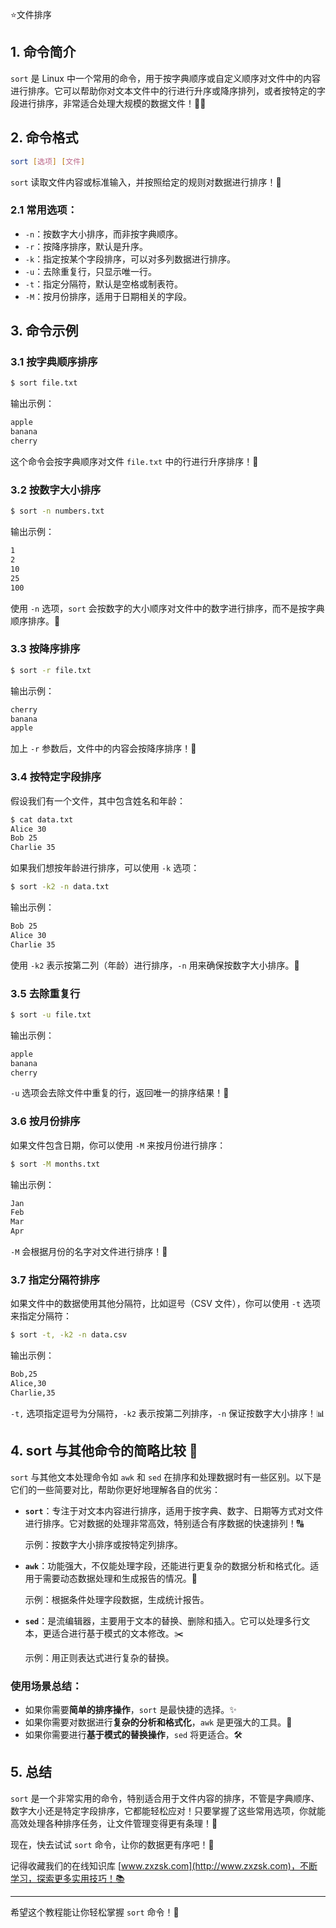 ⭐文件排序

## 1. 命令简介

`sort` 是 Linux 中一个常用的命令，用于按字典顺序或自定义顺序对文件中的内容进行排序。它可以帮助你对文本文件中的行进行升序或降序排列，或者按特定的字段进行排序，非常适合处理大规模的数据文件！📂✨

## 2. 命令格式

```bash
sort [选项] [文件]
```

`sort` 读取文件内容或标准输入，并按照给定的规则对数据进行排序！🎯

### 2.1 **常用选项**：

- `-n`：按数字大小排序，而非按字典顺序。
- `-r`：按降序排序，默认是升序。
- `-k`：指定按某个字段排序，可以对多列数据进行排序。
- `-u`：去除重复行，只显示唯一行。
- `-t`：指定分隔符，默认是空格或制表符。
- `-M`：按月份排序，适用于日期相关的字段。

## 3. 命令示例

### 3.1 **按字典顺序排序**

```bash
$ sort file.txt
```

输出示例：

```bash
apple
banana
cherry
```

这个命令会按字典顺序对文件 `file.txt` 中的行进行升序排序！📖

### 3.2 **按数字大小排序**

```bash
$ sort -n numbers.txt
```

输出示例：

```bash
1
2
10
25
100
```

使用 `-n` 选项，`sort` 会按数字的大小顺序对文件中的数字进行排序，而不是按字典顺序排序。🔢

### 3.3 **按降序排序**

```bash
$ sort -r file.txt
```

输出示例：

```bash
cherry
banana
apple
```

加上 `-r` 参数后，文件中的内容会按降序排序！🔽

### 3.4 **按特定字段排序**

假设我们有一个文件，其中包含姓名和年龄：

```bash
$ cat data.txt
Alice 30
Bob 25
Charlie 35
```

如果我们想按年龄进行排序，可以使用 `-k` 选项：

```bash
$ sort -k2 -n data.txt
```

输出示例：

```bash
Bob 25
Alice 30
Charlie 35
```

使用 `-k2` 表示按第二列（年龄）进行排序，`-n` 用来确保按数字大小排序。🔢

### 3.5 **去除重复行**

```bash
$ sort -u file.txt
```

输出示例：

```bash
apple
banana
cherry
```

`-u` 选项会去除文件中重复的行，返回唯一的排序结果！🚫

### 3.6 **按月份排序**

如果文件包含日期，你可以使用 `-M` 来按月份进行排序：

```bash
$ sort -M months.txt
```

输出示例：

```bash
Jan
Feb
Mar
Apr
```

`-M` 会根据月份的名字对文件进行排序！📅

### 3.7 **指定分隔符排序**

如果文件中的数据使用其他分隔符，比如逗号（CSV 文件），你可以使用 `-t` 选项来指定分隔符：

```bash
$ sort -t, -k2 -n data.csv
```

输出示例：

```bash
Bob,25
Alice,30
Charlie,35
```

`-t,` 选项指定逗号为分隔符，`-k2` 表示按第二列排序，`-n` 保证按数字大小排序！📊

## 4. sort 与其他命令的简略比较 🧐

`sort` 与其他文本处理命令如 `awk` 和 `sed` 在排序和处理数据时有一些区别。以下是它们的一些简要对比，帮助你更好地理解各自的优劣：

- **`sort`**：专注于对文本内容进行排序，适用于按字典、数字、日期等方式对文件进行排序。它对数据的处理非常高效，特别适合有序数据的快速排列！🔠
  
  示例：按数字大小排序或按特定列排序。
  
- **`awk`**：功能强大，不仅能处理字段，还能进行更复杂的数据分析和格式化。适用于需要动态数据处理和生成报告的情况。🧠
  
  示例：根据条件处理字段数据，生成统计报告。
  
- **`sed`**：是流编辑器，主要用于文本的替换、删除和插入。它可以处理多行文本，更适合进行基于模式的文本修改。✂️
  
  示例：用正则表达式进行复杂的替换。

### 使用场景总结：
- 如果你需要**简单的排序操作**，`sort` 是最快捷的选择。✨
- 如果你需要对数据进行**复杂的分析和格式化**，`awk` 是更强大的工具。💪
- 如果你需要进行**基于模式的替换操作**，`sed` 将更适合。🛠️

## 5. 总结

`sort` 是一个非常实用的命令，特别适合用于文件内容的排序，不管是字典顺序、数字大小还是特定字段排序，它都能轻松应对！只要掌握了这些常用选项，你就能高效处理各种排序任务，让文件管理变得更有条理！📑

现在，快去试试 `sort` 命令，让你的数据更有序吧！🎯

记得收藏我们的在线知识库 [www.zxzsk.com](http://www.zxzsk.com)，不断学习，探索更多实用技巧！📚

---

希望这个教程能让你轻松掌握 `sort` 命令！🎉